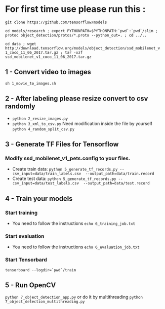 # For first time use please run this :
`git clone https://github.com/tensorflow/models`

``cd models/research ; export PYTHONPATH=$PYTHONPATH:`pwd`:`pwd`/slim ; protoc object_detection/protos/*.proto --python_out=. ; cd ../..``

``cd data ; wget http://download.tensorflow.org/models/object_detection/ssd_mobilenet_v1_coco_11_06_2017.tar.gz ; tar -xzf ssd_mobilenet_v1_coco_11_06_2017.tar.gz``

## 1 - Convert video to images
`sh 1_movie_to_images.sh`

## 2 - After labeling please resize convert to csv randomly
- `python 2_resize_images.py`
- `python 3_xml_to_csv.py`
Need modification inside the file by yourself
`python 4_random_split_csv.py`

## 3 - Generate TF Files for Tensorflow
### Modify ssd_mobilenet_v1_pets.config to your files.
- Create train data:
`python 5_generate_tf_records.py --csv_input=data/train_labels.csv  --output_path=data/train.record`
- Create test data:
`python 5_generate_tf_records.py --csv_input=data/test_labels.csv  --output_path=data/test.record`

## 4 - Train your models
### Start training
- You need to follow the instructions
`echo 6_training_job.txt`

### Start evaluation
- You need to follow the instructions
`echo 6_evaluation_job.txt`

### Start Tensorbard
``tensorboard --logdir=`pwd`/train``

## 5 - Run OpenCV
`python 7_object_detection_app.py`
or do it by multithreading
`python 7_object_detection_multithreading.py`